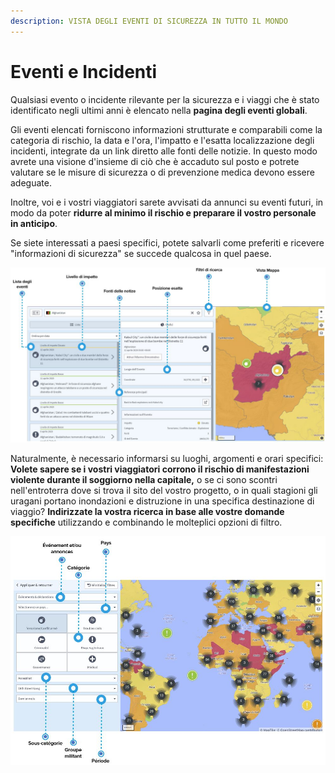 ```yaml
---
description: VISTA DEGLI EVENTI DI SICUREZZA IN TUTTO IL MONDO
---
```


# Eventi e Incidenti

Qualsiasi evento o incidente rilevante per la sicurezza e i viaggi che è stato identificato negli ultimi anni è elencato nella **pagina degli eventi globali**.

Gli eventi elencati forniscono informazioni strutturate e comparabili come la categoria di rischio, la data e l'ora, l'impatto e l'esatta localizzazione degli incidenti, integrate da un link diretto alle fonti delle notizie. In questo modo avrete una visione d'insieme di ciò che è accaduto sul posto e potrete valutare se le misure di sicurezza o di prevenzione medica devono essere adeguate.

Inoltre, voi e i vostri viaggiatori sarete avvisati da annunci su eventi futuri, in modo da poter **ridurre al minimo il rischio e preparare il vostro personale in anticipo**.

Se siete interessati a paesi specifici, potete salvarli come preferiti e ricevere "informazioni di sicurezza" se succede qualcosa in quel paese.

![](../.gitbook/assets/ge_img-list.JPG)

Naturalmente, è necessario informarsi su luoghi, argomenti e orari specifici: **Volete sapere se i vostri viaggiatori corrono il rischio di manifestazioni violente durante il soggiorno nella capitale,** o se ci sono scontri nell'entroterra dove si trova il sito del vostro progetto, o in quali stagioni gli uragani portano inondazioni e distruzione in una specifica destinazione di viaggio? **Indirizzate la vostra ricerca in base alle vostre domande specifiche** utilizzando e combinando le molteplici opzioni di filtro.

![](../.gitbook/assets/global-events-list_2%20%284%29.JPG)



